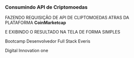 ### Consumindo API de Criptomoedas



FAZENDO REQUISIÇÃO DE API DE CLIPTOMOEDAS ATRAS DA PLATAFORMA <b>CoinMarketcap</b>

E EXIBINDO O RESULTADO NA TELA DE FORMA SIMPLES 



Bootcamp Desenvolvedor Full Stack Everis

Digital Innovation one